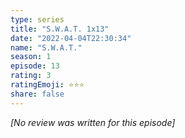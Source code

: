```yaml
---
type: series
title: "S.W.A.T. 1x13"
date: "2022-04-04T22:30:34"
name: "S.W.A.T."
season: 1
episode: 13
rating: 3
ratingEmoji: ⭐️⭐️⭐️
share: false
---
```


*[No review was written for this episode]*
